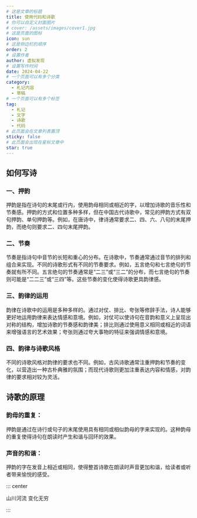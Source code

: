 ```yaml
---
# 这是文章的标题
title: 使用代码和诗歌
# 你可以自定义封面图片
# cover: /assets/images/cover1.jpg
# 这是页面的图标
icon: sun
# 这是侧边栏的顺序
order: 2
# 设置作者
author: 虚拟发现
# 设置写作时间
date: 2024-04-22
# 一个页面可以有多个分类
category:
  - 札记内容
  - 草稿
# 一个页面可以有多个标签
tag:
  - 札记
  - 文字
  - 诗歌
  - 代码
# 此页面会在文章列表置顶
sticky: false
# 此页面会出现在星标文章中
star: true
---
```


<!-- more -->


## 如何写诗
### 一、押韵

押韵是指在诗句的末尾或行内，使用韵母相同或相近的字，以增加诗歌的音乐性和节奏感。押韵的方式和位置多种多样，但在中国古代诗歌中，常见的押韵方式有双句押韵、单句押韵等。例如，在唐诗中，律诗通常要求二、四、六、八句的末尾押韵，而绝句则要求二、四句末尾押韵。

### 二、节奏

节奏是指诗句中音节的长短和重心的分布。在诗歌中，节奏通常通过音节的排列和组合来实现。不同的诗歌形式有不同的节奏要求。例如，五言绝句和七言绝句的节奏就有所不同。五言绝句的节奏通常是“二三”或“三二”的分布，而七言绝句的节奏则可能是“二二三”或“三四”等。这些节奏的变化使得诗歌更具韵律感。

### 三、韵律的运用

韵律在诗歌中的运用是多种多样的。通过对仗、排比、夸张等修辞手法，诗人能够更好地运用韵律来表达情感和意境。例如，对仗可以使诗句在音韵和意义上呈现出对称的结构，增加诗歌的节奏感和韵律美；排比则通过使用意义相同或相近的词语来增强语言的艺术效果；夸张则通过夸大事物的特征来强调情感和意境。

### 四、韵律与诗歌风格

不同的诗歌风格对韵律的要求也不同。例如，古风诗歌通常注重押韵和节奏的变化，以营造出一种古朴典雅的氛围；而现代诗歌则更加注重表达内容和情感，对韵律的要求相对较为灵活。

## 诗歌的原理
### 韵母的重复：
押韵是通过在诗行或句子的末尾使用具有相同或相似韵母的字来实现的。这种韵母的重复使得诗句在朗读时产生和谐与回环的效果。

### 声音的和谐：
押韵的字在发音上相近或相同，使得整首诗歌在朗读时声音更加和谐，给读者或听者带来愉悦的感受。

::: center

山川河流
变化无穷

:::